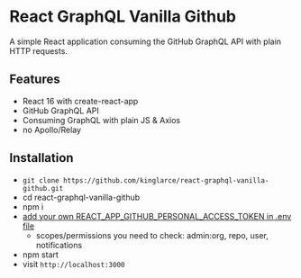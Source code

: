 # React GraphQL Vanilla Github

A simple React application consuming the GitHub GraphQL API with plain HTTP requests.

## Features

* React 16 with create-react-app
* GitHub GraphQL API
* Consuming GraphQL with plain JS & Axios
* no Apollo/Relay

## Installation

* `git clone https://github.com/kinglarce/react-graphql-vanilla-github.git`
* cd react-graphql-vanilla-github
* npm i
* [add your own REACT_APP_GITHUB_PERSONAL_ACCESS_TOKEN in .env file](https://help.github.com/articles/creating-a-personal-access-token-for-the-command-line/)
  * scopes/permissions you need to check: admin:org, repo, user, notifications
* npm start
* visit `http://localhost:3000`
